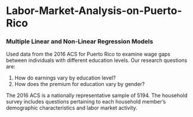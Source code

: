 # Labor-Market-Analysis-on-Puerto-Rico

### Multiple Linear and Non-Linear Regression Models 

Used data from the 2016 ACS for Puerto Rico to examine wage gaps between individuals with different education levels. Our research questions are: 
1) How do earnings vary by education level? 
2) How does the premium for education vary by gender? 

The 2016 ACS is a nationally representative sample of 5194. The household survey includes questions pertaining to each household member’s demographic characteristics and labor market activity.

